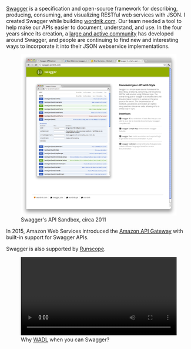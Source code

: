 <!--
title: Swagger
description: A framework for describing, documenting, and consuming JSON webservices
website: http://swagger.io/
keywords: [design, documentation, development, API]
-->

[Swagger](http://swagger.io/) is a specification and open-source framework for describing, producing, consuming, and visualizing RESTful web services with JSON. I created Swagger while building [wordnik.com](https://wordnik.com). Our team needed a tool to help make our APIs easier to document, understand, and use. In the four years since its creation, a [large and active community](https://github.com/swagger-api) has developed around Swagger, and people are continuing to find new and interesting ways to incorporate it into their JSON webservice implementations.

<figure>
  <img src="/projects/swagger/screenshot.png">
  <figcaption>Swagger's API Sandbox, circa 2011</figcaption>
</figure>

In 2015, Amazon Web Services introduced the [Amazon API Gateway](https://github.com/awslabs/aws-apigateway-importer) with built-in support for Swagger APIs.

Swagger is also supported by [Runscope](https://www.runscope.com/docs/api-testing/importing#radar-export).

<figure>
  <video src="/projects/swagger/swagger.mp4" width="100%" autoplay autostart loop></video>
  <figcaption>Why <a href="https://en.wikipedia.org/wiki/Web_Application_Description_Language">WADL</a> when you can Swagger?</figcaption>
</figure>
